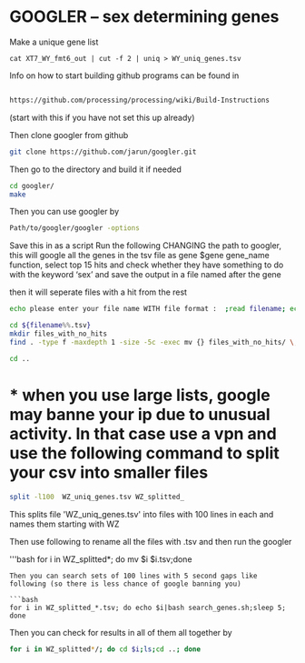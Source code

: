 # GOOGLER – sex determining genes

Make a unique gene list

```
cat XT7_WY_fmt6_out | cut -f 2 | uniq > WY_uniq_genes.tsv
```

Info on how to start building github programs can be found in

```bash

https://github.com/processing/processing/wiki/Build-Instructions
```
(start with this if you have not set this up already)

Then clone googler from github

```bash
git clone https://github.com/jarun/googler.git
```

Then go to the directory and build it if needed

```bash
cd googler/
make
```

Then you can use googler by

```bash
Path/to/googler/googler -options
```
Save this in as a script Run the following CHANGING the path to googler,
this will google all the genes in the tsv file as gene $gene gene_name function, select top 15 hits and check whether they have something to do with the keyword ‘sex’ and save the output in a file named after the gene

then it will seperate files with a hit from the rest


```bash
echo please enter your file name WITH file format :  ;read filename; echo your search results are in $filename; mkdir ${filename%%.tsv}; for gene in $(cat $filename); do echo "\n"| ../googler/googler -n 15 $gene gene function | grep 'sex'>${filename%%.tsv}/$gene ; echo checked $gene; done

cd ${filename%%.tsv}
mkdir files_with_no_hits
find . -type f -maxdepth 1 -size -5c -exec mv {} files_with_no_hits/ \;

cd ..
```

# * when you use large lists, google may banne your ip due to unusual activity. In that case use a vpn and use the following command to split your csv into smaller files 

```bash
split -l100  WZ_uniq_genes.tsv WZ_splitted_
```
This splits file 'WZ_uniq_genes.tsv' into files with 100 lines in each and names them starting with WZ

Then use following to rename all the files with .tsv and then run the googler

'''bash
for i in WZ_splitted*; do mv $i $i.tsv;done
```
Then you can search sets of 100 lines with 5 second gaps like following (so there is less chance of google banning you)

```bash
for i in WZ_splitted_*.tsv; do echo $i|bash search_genes.sh;sleep 5; done 
```

Then you can check for results in all of them all together by
```bash
for i in WZ_splitted*/; do cd $i;ls;cd ..; done
```
